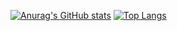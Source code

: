 [![Anurag's GitHub stats](https://github-readme-stats.vercel.app/api?username=NikitaKazakow&show_icons=true&theme=radical)](https://github.com/anuraghazra/github-readme-stats)
[![Top Langs](https://github-readme-stats.vercel.app/api/top-langs/?username=NikitaKazakow&layout=compact)](https://github.com/anuraghazra/github-readme-stats)
